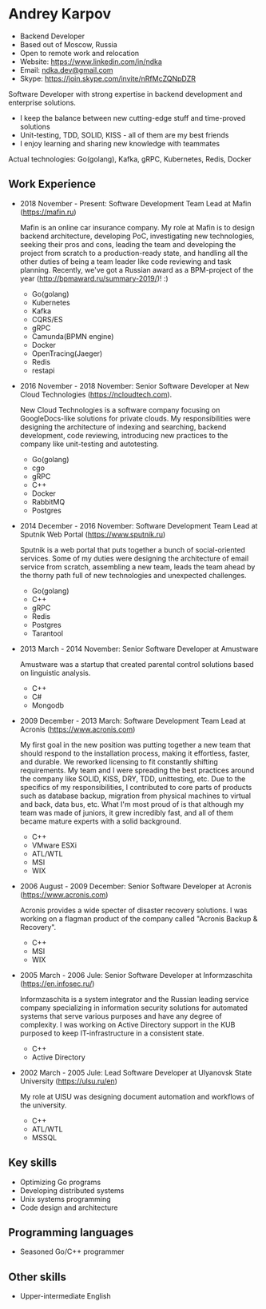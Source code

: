 Andrey Karpov
==========
- Backend Developer
- Based out of Moscow, Russia
- Open to remote work and relocation
- Website: https://www.linkedin.com/in/ndka
- Email: ndka.dev@gmail.com
- Skype: https://join.skype.com/invite/nRfMcZQNpDZR

Software Developer with strong expertise in backend development and enterprise solutions.
- I keep the balance between new cutting-edge stuff and time-proved solutions
- Unit-testing, TDD, SOLID, KISS - all of them are my best friends
- I enjoy learning and sharing new knowledge with teammates

Actual technologies: Go(golang), Kafka, gRPC, Kubernetes, Redis, Docker 

Work Experience
-----------
* 2018 November - Present: Software Development Team Lead at Mafin (https://mafin.ru)

  Mafin is an online car insurance company. My role at Mafin is to design backend architecture, developing PoC, investigating new technologies, seeking their pros and cons, leading the team and developing the project from scratch to a production-ready state, and handling all the other duties of being a team leader like code reviewing and task planning.
Recently, we've got a Russian award as a BPM-project of the year (http://bpmaward.ru/summary-2019/)! :)

  - Go(golang)
  - Kubernetes
  - Kafka
  - CQRS/ES
  - gRPC
  - Camunda(BPMN engine)
  - Docker
  - OpenTracing(Jaeger)
  - Redis
  - restapi

* 2016 November - 2018 November: Senior Software Developer at New Cloud Technologies (https://ncloudtech.com).

  New Cloud Technologies is a software company focusing on GoogleDocs-like solutions for private clouds. My responsibilities were designing the architecture of indexing and searching, backend development, code reviewing, introducing new practices to the company like unit-testing and autotesting.

  - Go(golang)
  - cgo
  - gRPC
  - C++
  - Docker
  - RabbitMQ
  - Postgres

* 2014 December - 2016 November: Software Development Team Lead at Sputnik Web Portal (https://www.sputnik.ru)

  Sputnik is a web portal that puts together a bunch of social-oriented services. Some of my duties were designing the architecture of email service from scratch, assembling a new team, leads the team ahead by the thorny path full of new technologies and unexpected challenges.

  - Go(golang)
  - C++
  - gRPC
  - Redis
  - Postgres
  - Tarantool

* 2013 March - 2014 November: Senior Software Developer at Amustware

  Amustware was a startup that created parental control solutions based on linguistic analysis.

  - C++
  - C#
  - Mongodb

* 2009 December - 2013 March: Software Development Team Lead at Acronis (https://www.acronis.com)

  My first goal in the new position was putting together a new team that should respond to the installation process, making it effortless, faster, and durable. We reworked licensing to fit constantly shifting requirements. My team and I were spreading the best practices around the company like SOLID, KISS, DRY, TDD, unittesting, etc. Due to the specifics of my responsibilities, I contributed to core parts of products such as database backup, migration from physical machines to virtual and back, data bus, etc. What I'm most proud of is that although my team was made of juniors, it grew incredibly fast, and all of them became mature experts with a solid background.

  - C++
  - VMware ESXi
  - ATL/WTL
  - MSI
  - WIX

* 2006 August - 2009 December: Senior Software Developer at Acronis (https://www.acronis.com)

  Acronis provides a wide specter of disaster recovery solutions. I was working on a flagman product of the company called "Acronis Backup & Recovery".

  - C++
  - MSI
  - WIX

* 2005 March - 2006 Jule: Senior Software Developer at Informzaschita (https://en.infosec.ru/)

  Informzaschita is a system integrator and the Russian leading service company specializing in information security solutions for automated systems that serve various purposes and have any degree of complexity. I was working on Active Directory support in the KUB purposed to keep IT-infrastructure in a consistent state.

  - C++
  - Active Directory

* 2002 March - 2005 Jule: Lead Software Developer at Ulyanovsk State University (https://ulsu.ru/en)

  My role at UlSU was designing document automation and workflows of the university.

  - C++
  - ATL/WTL
  - MSSQL

Key skills
--------
- Optimizing Go programs
- Developing distributed systems
- Unix systems programming
- Code design and architecture

Programming languages
---------------------
- Seasoned Go/C++ programmer

Other skills
-----------
- Upper-intermediate English
